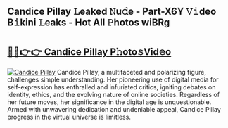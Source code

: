 ## Candice Pillay 𝙻eaked 𝙽u𝚍e - Part-X6Y 𝚅𝚒deo B𝚒kini 𝙻eaks - Hot All 𝙿hotos wiBRg

# <h2><a href="http://ld1g6j.urlbe.top/?page=Candice+Pillay">🔗🔗👉👉 Candice Pillay P𝚑oto𝚜Vid𝚎o</a></h2>

[![Candice Pillay](https://i.imgur.com/eBuTRDB.gif)](http://ld1g6j.urlbe.top/?page=Candice+Pillay)
Candice Pillay, a multifaceted and polarizing figure, challenges simple understanding. Her pioneering use of digital media for self-expression has enthralled and infuriated critics, igniting debates on identity, ethics, and the evolving nature of online societies. Regardless of her future moves, her significance in the digital age is unquestionable. Armed with unwavering dedication and undeniable appeal, Candice Pillay progress in the virtual universe is limitless.
